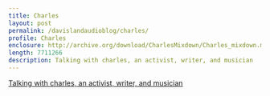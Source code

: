 ```yaml
---
title: Charles
layout: post
permalink: /davislandaudioblog/charles/
profile: Charles
enclosure: http://archive.org/download/CharlesMixdown/Charles_mixdown.mp3
length: 7711266
description: Talking with charles, an activist, writer, and musician
---
```


<a href="http://archive.org/download/CharlesMixdown/Charles_mixdown.mp3">Talking with charles, an activist, writer, and musician</a>